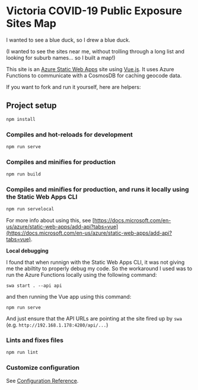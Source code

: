 # Victoria COVID-19 Public Exposure Sites Map

I wanted to see a blue duck, so I drew a blue duck.

(I wanted to see the sites near me, without trolling through a long list and looking for suburb names... so I built a map!)

This site is an [Azure Static Web Apps](https://docs.microsoft.com/azure/static-web-apps/overview) site using [Vue.js](https://vuejs.org/).  It uses Azure Functions to communicate with a CosmosDB for caching geocode data.

If you want to fork and run it yourself, here are helpers:

## Project setup

```bash
npm install
```

### Compiles and hot-reloads for development

```bash
npm run serve
```

### Compiles and minifies for production

```bash
npm run build
```

### Compiles and minifies for production, and runs it locally using the Static Web Apps CLI

```bash
npm run servelocal
```

For more info about using this, see [https://docs.microsoft.com/en-us/azure/static-web-apps/add-api?tabs=vue](https://docs.microsoft.com/en-us/azure/static-web-apps/add-api?tabs=vue).

**Local debugging**

I found that when runnign with the Static Web Apps CLI, it was not giving me the abiltity to properly debug my code.  So the workaround I used was to run the Azure Functions locally using the following command:

```base
swa start . --api api 
```

and then running the Vue app using this command:

```base
npm run serve
```

And just ensure that the API URLs are pointing at the site fired up by `swa` (e.g. `http://192.168.1.178:4280/api/...`)

### Lints and fixes files

```bash
npm run lint
```

### Customize configuration

See [Configuration Reference](https://cli.vuejs.org/config/).

